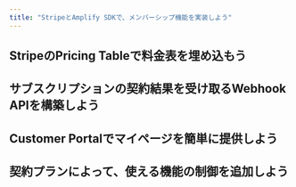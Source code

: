 ```yaml
---
title: "StripeとAmplify SDKで、メンバーシップ機能を実装しよう"
---
```

## StripeのPricing Tableで料金表を埋め込もう
## サブスクリプションの契約結果を受け取るWebhook APIを構築しよう
## Customer Portalでマイページを簡単に提供しよう
## 契約プランによって、使える機能の制御を追加しよう